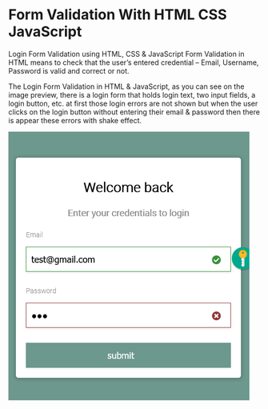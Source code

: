 # Form Validation With HTML CSS JavaScript
Login Form Validation using HTML, CSS &amp; JavaScript
Form Validation in HTML means to check that the user’s entered credential – Email, Username, Password is valid and correct or not. 

The Login Form Validation in HTML & JavaScript, as you can see on the image preview, there is a login form that holds login text, two input fields, a login button, etc. at first those login errors are not shown but when the user clicks on the login button without entering their email & password then there is appear these errors with shake effect.

![Form Validation](https://github.com/OSBensaid/Form-Validation-With-HTML-CSS-JavaScript/blob/main/img/Screenshot.png?raw=true)

